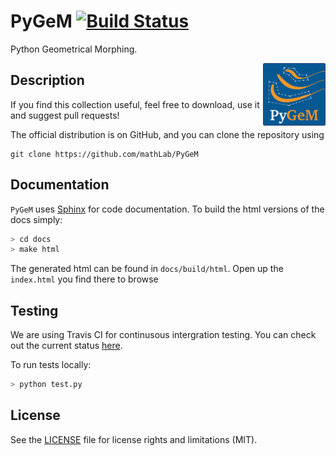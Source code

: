 # PyGeM [![Build Status](https://travis-ci.org/mathLab/PyGeM.svg)](https://travis-ci.org/mathLab/PyGeM)
Python Geometrical Morphing.

<img src="docs/source/_static/logo_PyGeM.png" style="float:right; width:100px;">


## Description

If you find this collection useful, feel free to download, use it and suggest pull requests!

The official distribution is on GitHub, and you can clone the repository using

	git clone https://github.com/mathLab/PyGeM


## Documentation

`PyGeM` uses [Sphinx](http://www.sphinx-doc.org/en/stable/) for code documentation. To build the html versions of the docs simply:

```bash
> cd docs
> make html
```

The generated html can be found in `docs/build/html`. Open up the `index.html` you find there to browse

## Testing

We are using Travis CI for continusous intergration testing. You can check out the current status [here](https://travis-ci.org/mathlab/pygem).

To run tests locally:

```bash
> python test.py
```


## License

See the [LICENSE](LICENSE.rst) file for license rights and limitations (MIT).